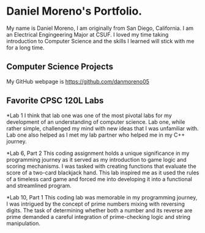 # Daniel Moreno's Portfolio.

My name is Daniel Moreno, I am originally from San Diego, California. I am an Electrical Engingeering Major at CSUF. I loved my time taking introduction to Computer Science and the skills I learned will stick with me for a long time. 

## Computer Science Projects
  My GitHub webpage is https://github.com/danmoreno05

## Favorite CPSC 120L Labs
*Lab 1
  I think that lab one was one of the most pivotal labs for my development of an understanding of computer science. Lab one, while rather simple, challenged my mind with new ideas that I was unfamiliar with. Lab one also helped as I met my lab partner who helped me in my C++ journey. 

*Lab 6, Part 2
  This coding assignment holds a unique significance in my programming journey as it served as my introduction to game logic and scoring mechanisms. I was tasked with creating functions that evaluate the score of a two-card blackjack hand. This lab inspired me as it used the rules of a timeless card game and forced me into developing it into a functional and streamlined program.

*Lab 10, Part 1
  This coding lab was memorable in my programming journey, I was intrigued by the concept of prime numbers mixing with reversing digits. The task of determining whether both a number and its reverse are prime demanded a careful integration of prime-checking logic and string manipulation. 
